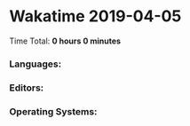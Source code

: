# Wakatime 2019-04-05

Time Total: **0 hours 0 minutes**

### Languages:

### Editors:

### Operating Systems:

